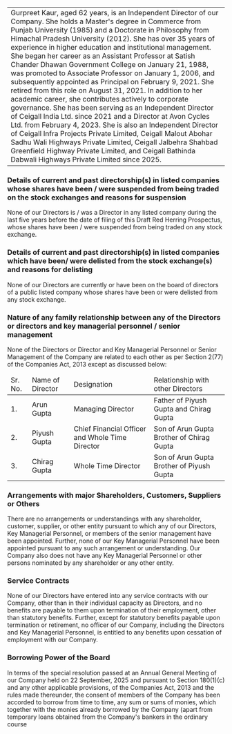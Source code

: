 <table><tr><td>Gurpreet Kaur, aged 62 years, is an Independent Director of our Company. She holds a Master's degree in Commerce from Punjab University (1985) and a Doctorate in Philosophy from Himachal Pradesh University (2012). She has over 35 years of experience in higher education and institutional management. She began her career as an Assistant Professor at Satish Chander Dhawan Government College on January 21, 1988, was promoted to Associate Professor on January 1, 2006, and subsequently appointed as Principal on February 9, 2021. She retired from this role on August 31, 2021. In addition to her academic career, she contributes actively to corporate governance. She has been serving as an Independent Director of Ceigall India Ltd. since 2021 and a Director at Avon Cycles Ltd. from February 4, 2023. She is also an Independent Director of Ceigall Infra Projects Private Limited, Ceigall Malout Abohar Sadhu Wali Highways Private Limited, Ceigall Jalbehra Shahbad Greenfield Highway Private Limited, and Ceigall Bathinda Dabwali Highways Private Limited since 2025.</td></tr></table>

### Details of current and past directorship(s) in listed companies whose shares have been / were suspended from being traded on the stock exchanges and reasons for suspension

None of our Directors is / was a Director in any listed company during the last five years before the date of filing of this Draft Red Herring Prospectus, whose shares have been / were suspended from being traded on any stock exchange.

### Details of current and past directorship(s) in listed companies which have been/ were delisted from the stock exchange(s) and reasons for delisting

None of our Directors are currently or have been on the board of directors of a public listed company whose shares have been or were delisted from any stock exchange.

### Nature of any family relationship between any of the Directors or directors and key managerial personnel / senior management

None of the Directors or Director and Key Managerial Personnel or Senior Management of the Company are related to each other as per Section 2(77) of the Companies Act, 2013 except as discussed below:

<table><thead><tr><td>Sr. No.</td><td>Name of Director</td><td>Designation</td><td>Relationship with other Directors</td></tr></thead><tbody><tr><td>1.</td><td>Arun Gupta</td><td>Managing Director</td><td>Father of Piyush Gupta and Chirag Gupta</td></tr><tr><td>2.</td><td>Piyush Gupta</td><td>Chief Financial Officer and Whole Time Director</td><td>Son of Arun Gupta<br>Brother of Chirag Gupta</td></tr><tr><td>3.</td><td>Chirag Gupta</td><td>Whole Time Director</td><td>Son of Arun Gupta<br>Brother of Piyush Gupta</td></tr></tbody></table>

### Arrangements with major Shareholders, Customers, Suppliers or Others

There are no arrangements or understandings with any shareholder, customer, supplier, or other entity pursuant to which any of our Directors, Key Managerial Personnel, or members of the senior management have been appointed. Further, none of our Key Managerial Personnel have been appointed pursuant to any such arrangement or understanding. Our Company also does not have any Key Managerial Personnel or other persons nominated by any shareholder or any other entity.

### Service Contracts

None of our Directors have entered into any service contracts with our Company, other than in their individual capacity as Directors, and no benefits are payable to them upon termination of their employment, other than statutory benefits. Further, except for statutory benefits payable upon termination or retirement, no officer of our Company, including the Directors and Key Managerial Personnel, is entitled to any benefits upon cessation of employment with our Company.

### Borrowing Power of the Board

In terms of the special resolution passed at an Annual General Meeting of our Company held on 22 September, 2025 and pursuant to Section 180(1)(c) and any other applicable provisions, of the Companies Act, 2013 and the rules made thereunder, the consent of members of the Company has been accorded to borrow from time to time, any sum or sums of monies, which together with the monies already borrowed by the Company (apart from temporary loans obtained from the Company's bankers in the ordinary course